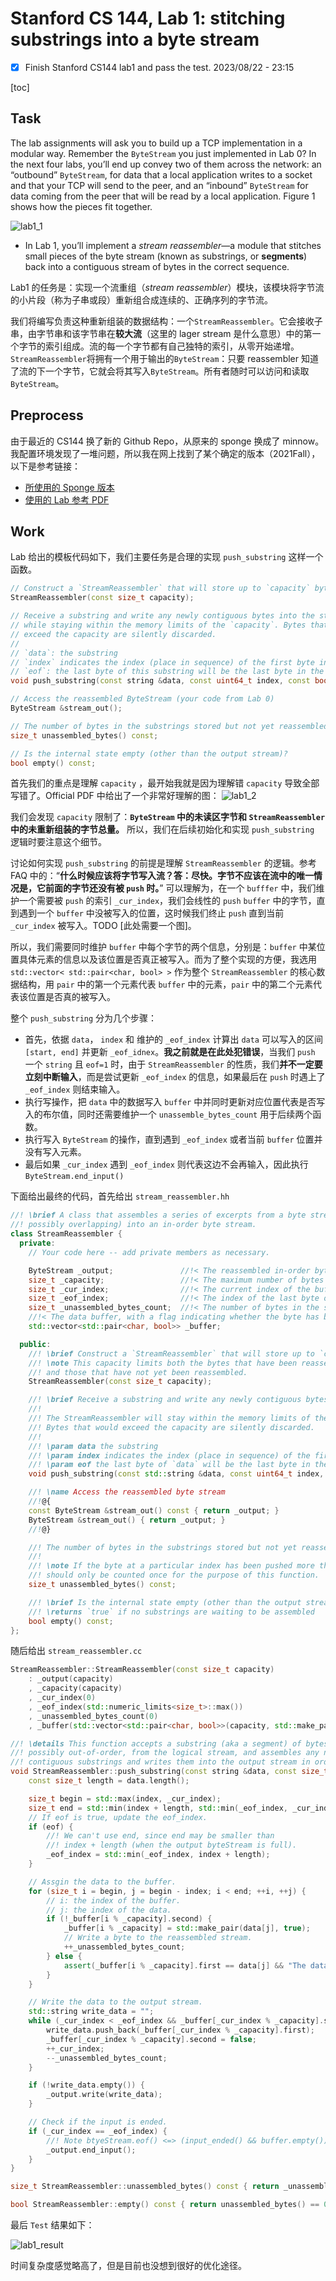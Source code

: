 # Stanford CS 144, Lab 1: stitching substrings into a byte stream

- [x] Finish Stanford CS144 lab1 and pass the test. 2023/08/22 - 23:15

[toc]

## Task

The lab assignments will ask you to build up a TCP implementation in a modular way. Remember the `ByteStream` you just implemented in Lab 0? In the next four labs, you’ll end up convey two of them across the network: an “outbound” `ByteStream`, for data that a local application writes to a socket and that your TCP will send to the peer, and an “inbound” `ByteStream` for data coming from the peer that will be read by a local application. Figure 1 shows how the pieces fit together.

 ![lab1_1](assets/lab1_1.png)

- In Lab 1, you’ll implement a *stream reassembler*—a module that stitches small pieces of the byte stream (known as substrings, or **segments**) back into a contiguous stream of bytes in the correct sequence.

Lab1 的任务是：实现一个流重组（*stream reassembler*）模块，该模块将字节流的小片段（称为子串或段）重新组合成连续的、正确序列的字节流。

我们将编写负责这种重新组装的数据结构：一个`StreamReassembler`。它会接收子串，由字节串和该字节串在**较大流**（这里的 lager stream 是什么意思）中的第一个字节的索引组成。流的每一个字节都有自己独特的索引，从零开始递增。`StreamReassembler`将拥有一个用于输出的`ByteStream`：只要 reassembler 知道了流的下一个字节，它就会将其写入`ByteStream`。所有者随时可以访问和读取`ByteStream`。

## Preprocess

由于最近的 CS144 换了新的 Github Repo，从原来的 sponge 换成了 minnow。我配置环境发现了一堆问题，所以我在网上找到了某个确定的版本（2021Fall），以下是参考链接：

- [所使用的 Sponge 版本](https://github.com/gene1974/sponge)
- [使用的 Lab 参考 PDF](https://github.com/Kiprey/sponge)

## Work

Lab 给出的模板代码如下，我们主要任务是合理的实现 `push_substring` 这样一个函数。

```cpp
// Construct a `StreamReassembler` that will store up to `capacity` bytes.
StreamReassembler(const size_t capacity);

// Receive a substring and write any newly contiguous bytes into the stream,
// while staying within the memory limits of the `capacity`. Bytes that would
// exceed the capacity are silently discarded.
//
// `data`: the substring
// `index` indicates the index (place in sequence) of the first byte in `data`
// `eof`: the last byte of this substring will be the last byte in the entire stream
void push_substring(const string &data, const uint64_t index, const bool eof);

// Access the reassembled ByteStream (your code from Lab 0)
ByteStream &stream_out();

// The number of bytes in the substrings stored but not yet reassembled
size_t unassembled_bytes() const;

// Is the internal state empty (other than the output stream)?
bool empty() const;
```

首先我们的重点是理解 `capacity` ，最开始我就是因为理解错 `capacity` 导致全部写错了。Official PDF 中给出了一个非常好理解的图：
![lab1_2](assets/lab1_2.png)

我们会发现 `capacity` 限制了：**`ByteStream` 中的未读区字节和 `StreamReassembler` 中的未重新组装的字节总量。**  所以，我们在后续初始化和实现 `push_substring` 逻辑时要注意这个细节。

讨论如何实现 `push_substring` 的前提是理解 `StreamReassembler` 的逻辑。参考 FAQ 中的：“**什么时候应该将字节写入流？答：尽快。字节不应该在流中的唯一情况是，它前面的字节还没有被 `push` 时。**” 可以理解为，在一个 `bufffer` 中，我们维护一个需要被 `push` 的索引 `_cur_index`，我们会线性的 `push` `buffer` 中的字节，直到遇到一个  `buffer` 中没被写入的位置，这时候我们终止 `push` 直到当前 `_cur_index` 被写入。TODO [此处需要一个图]。

所以，我们需要同时维护 `buffer` 中每个字节的两个信息，分别是：`buffer` 中某位置具体元素的信息以及该位置是否真正被写入。而为了整个实现的方便，我选用 `std::vector< std::pair<char, bool> >` 作为整个 `StreamReassembler` 的核心数据结构，用 `pair` 中的第一个元素代表 `buffer` 中的元素，`pair` 中的第二个元素代表该位置是否真的被写入。

整个 `push_substring` 分为几个步骤：

- 首先，依据 `data`， `index` 和 维护的  `_eof_index` 计算出 `data` 可以写入的区间 `[start, end]` 并更新 `_eof_idnex`。**我之前就是在此处犯错误**，当我们 `push` 一个 `string` 且 `eof=1` 时，由于 `StreamReassembler` 的性质，我们**并不一定要立刻中断输入**，而是尝试更新 `_eof_index` 的信息，如果最后在 `push` 时遇上了 `_eof_index` 则结束输入。
- 执行写操作，把 `data` 中的数据写入 `buffer` 中并同时更新对应位置代表是否写入的布尔值，同时还需要维护一个 `unassemble_bytes_count` 用于后续两个函数。
- 执行写入 `ByteStream` 的操作，直到遇到 `_eof_index` 或者当前 `buffer` 位置并没有写入元素。
- 最后如果 `_cur_index` 遇到 `_eof_index` 则代表这边不会再输入，因此执行 `ByteStream.end_input()`

下面给出最终的代码，首先给出 `stream_reassembler.hh` 

```cpp
//! \brief A class that assembles a series of excerpts from a byte stream (possibly out of order,
//! possibly overlapping) into an in-order byte stream.
class StreamReassembler {
  private:
    // Your code here -- add private members as necessary.

    ByteStream _output;               //!< The reassembled in-order byte stream
    size_t _capacity;                 //!< The maximum number of bytes
    size_t _cur_index;                //!< The current index of the buffer
    size_t _eof_index;                //!< The index of the last byte of the entire stream
    size_t _unassembled_bytes_count;  //!< The number of bytes in the substrings stored but not yet reassembled
    //!< The data buffer, with a flag indicating whether the byte has been pushed
    std::vector<std::pair<char, bool>> _buffer;

  public:
    //! \brief Construct a `StreamReassembler` that will store up to `capacity` bytes.
    //! \note This capacity limits both the bytes that have been reassembled,
    //! and those that have not yet been reassembled.
    StreamReassembler(const size_t capacity);

    //! \brief Receive a substring and write any newly contiguous bytes into the stream.
    //!
    //! The StreamReassembler will stay within the memory limits of the `capacity`.
    //! Bytes that would exceed the capacity are silently discarded.
    //!
    //! \param data the substring
    //! \param index indicates the index (place in sequence) of the first byte in `data`
    //! \param eof the last byte of `data` will be the last byte in the entire stream
    void push_substring(const std::string &data, const uint64_t index, const bool eof);

    //! \name Access the reassembled byte stream
    //!@{
    const ByteStream &stream_out() const { return _output; }
    ByteStream &stream_out() { return _output; }
    //!@}

    //! The number of bytes in the substrings stored but not yet reassembled
    //!
    //! \note If the byte at a particular index has been pushed more than once, it
    //! should only be counted once for the purpose of this function.
    size_t unassembled_bytes() const;

    //! \brief Is the internal state empty (other than the output stream)?
    //! \returns `true` if no substrings are waiting to be assembled
    bool empty() const;
};

```

随后给出 `stream_reassembler.cc`

```cpp
StreamReassembler::StreamReassembler(const size_t capacity)
    : _output(capacity)
    , _capacity(capacity)
    , _cur_index(0)
    , _eof_index(std::numeric_limits<size_t>::max())
    , _unassembled_bytes_count(0)
    , _buffer(std::vector<std::pair<char, bool>>(capacity, std::make_pair('$', false))) {}

//! \details This function accepts a substring (aka a segment) of bytes,
//! possibly out-of-order, from the logical stream, and assembles any newly
//! contiguous substrings and writes them into the output stream in order.
void StreamReassembler::push_substring(const string &data, const size_t index, const bool eof) {
    const size_t length = data.length();

    size_t begin = std::max(index, _cur_index);
    size_t end = std::min(index + length, std::min(_eof_index, _cur_index + _capacity - _output.buffer_size()));
    // If eof is true, update the eof_index.
    if (eof) {
        //! We can't use end, since end may be smaller than
        //! index + length (when the output byteStream is full).
        _eof_index = std::min(_eof_index, index + length);
    }

    // Assgin the data to the buffer.
    for (size_t i = begin, j = begin - index; i < end; ++i, ++j) {
        // i: the index of the buffer.
        // j: the index of the data.
        if (!_buffer[i % _capacity].second) {
            _buffer[i % _capacity] = std::make_pair(data[j], true);
            // Write a byte to the reassembled stream.
            ++_unassembled_bytes_count;
        } else {
            assert(_buffer[i % _capacity].first == data[j] && "The data is not the same.");
        }
    }

    // Write the data to the output stream.
    std::string write_data = "";
    while (_cur_index < _eof_index && _buffer[_cur_index % _capacity].second) {
        write_data.push_back(_buffer[_cur_index % _capacity].first);
        _buffer[_cur_index % _capacity].second = false;
        ++_cur_index;
        --_unassembled_bytes_count;
    }

    if (!write_data.empty()) {
        _output.write(write_data);
    }

    // Check if the input is ended.
    if (_cur_index == _eof_index) {
        //! Note btyeStream.eof() <=> (input_ended() && buffer.empty())
        _output.end_input();
    }
}

size_t StreamReassembler::unassembled_bytes() const { return _unassembled_bytes_count; }

bool StreamReassembler::empty() const { return unassembled_bytes() == 0; }
```

最后 `Test` 结果如下：

![lab1_result](assets/lab1_3.png)

时间复杂度感觉略高了，但是目前也没想到很好的优化途径。
